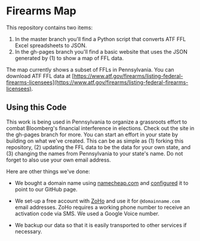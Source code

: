 # Firearms Map

This repository contains two items:

1. In the master branch you'll find a Python script that converts ATF FFL Excel spreadsheets to JSON.
2. In the gh-pages branch you'll find a basic website that uses the JSON generated by (1) to show a map of FFL data.

The map currently shows a subset of FFLs in Pennsylvania. You can download ATF FFL data at 
[https://www.atf.gov/firearms/listing-federal-firearms-licensees](https://www.atf.gov/firearms/listing-federal-firearms-licensees).

## Using this Code

This work is being used in Pennsylvania to organize a grassroots effort to combat Bloomberg's financial interference in elections. Check out the site in the gh-pages branch for more. You can start an effort in your state by building on what we've created. This can be as simple as (1) forking this repository, (2) updating the FFL data to be the data for your own state, and (3) changing the names from Pennsylvania to your state's name. Do not forget to also use your own email address.

Here are other things we've done:

* We bought a domain name using [namecheap.com](https://www.namecheap.com/) and [configured](https://www.namecheap.com/support/knowledgebase/article.aspx/9645/2208/how-do-i-link-my-domain-to-github-pages) it to point to our GitHub page.

* We set-up a free account with [ZoHo](https://www.zoho.com/) and use it for `@domainname.com` email addresses. ZoHo requires a working phone number to receive an activation code via SMS. We used a Google Voice number.

* We backup our data so that it is easily transported to other services if necessary.
